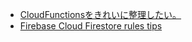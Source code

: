 - [CloudFunctionsをきれいに整理したい。](https://qiita.com/1amageek/items/b93f8e4d99e3b6f423aa)
- [Firebase Cloud Firestore rules tips](https://tech-blog.sgr-ksmt.org/2018/12/11/194022/)
